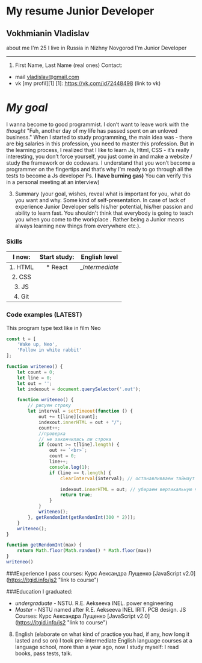
# My resume Junior Developer

##  Vokhmianin Vladislav
about me 
I'm 25
I live in Russia in Nizhny Novgorod
I'm Junior Developer
  ***
1. First Name, Last Name (real ones)
  Contact:
  * mail vladislav@gmail.com
  * vk [my profil][1]
  [1]: https://vk.com/id72448498 (link to vk)
  # *My goal*
  I wanna become to good programmist.
 I don’t want to leave work with the _thought_ "Fuh, another day of my life has passed spent on an unloved business."
When I started to study programming, the main idea was - there are big salaries in this profession, you need to master this profession.
But in the learning process, I realized that I like to learn Js, Html, CSS - it’s really interesting, you don’t force yourself, you just come in and make a website / study the framework or do codewars.
I understand that you won’t become a programmer on the fingertips and that’s why I’m ready to go through all the tests to become a Js developer
Ps. **I have burning gas)**
You can verify this in a personal meeting at an interview)

3. Summary (your goal, wishes, reveal what is important for you, what do you want and why.
Some kind of self-presentation. In case of lack of experience  Junior Developer sells his/her potential, his/her passion and ability to learn fast. You shouldn't think that everybody is going to teach you when you come to the workplace . Rather being a Junior means always
learning new things from everywhere etc.).
### Skills 
|I now:  | Start study: |  English level    |
|:------:|:------------:|:-----------------:|
|1. HTML |      * React |  __Intermediate_  | 
|2. CSS  |              |                   | 
| 3. JS  |              |                   |                   
|4. Git  |              |                   |   
 

### Code examples (LATEST)
This program type text like in film Neo
```javascript
const t = [
    'Wake up, Neo',
    'Follow in white rabbit'
];

function writeneo() {
    let count = 0;
    let line = 0;
    let out = '';
    let indexout = document.querySelector('.out');

    function writeneo() {
        // рисуем строку 
        let interval = setTimeout(function () {
            out += t[line][count];
            indexout.innerHTML = out + "/";
            count++;
            //проверка 
            // не закончилась ли строка 
            if (count >= t[line].length) {
                out += `<br>`;
                count = 0;
                line++;
                console.log(1);
                if (line == t.length) {
                    clearInterval(interval); // останавливваем таймаут

                    indexout.innerHTML = out; // убираем вертикальную черту 
                    return true;
                }
            }
            writeneo();
        }, getRendomInt(getRendomInt(300 * 2)));
    }
    writeneo();
}

function getRendomInt(max) {
    return Math.floor(Math.random() * Math.floor(max))
}
writeneo()

```
###Experience
I pass courses:
  Курс Аександра Лущенко  [JavaScript v2.0] (https://itgid.info/js2 "link to course")
  
###Education
I graduated:
* *undergraduate* - NSTU. R.E. Aekseeva INEL. power engineering
* *Master* - NSTU named after R.E. Aekseeva INEL IRIT. PCB design.
JS Courses:
Курс Аександра Лущенко  [JavaScript v2.0] (https://itgid.info/js2 "link to course")
8. English (elaborate on what kind of practice you had, if any, how long it lasted and so on)
I took pre-intermediate English language courses at a language school, more than a year ago, now I study myself: I read books, pass tests, talk.
